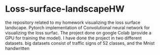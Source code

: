 # Loss-surface-landscapeHW

the repository related to my homework visualizing the loss surface landscape.
Pytorch implementation of Convolutional neural network for visualizing the loss surfac. The project done on google Colab (provide a GPU for training the model).
I have done the project in two different datasets. big datasets consist of traffic signs of 52 classes, and the Mnist handwritten 
